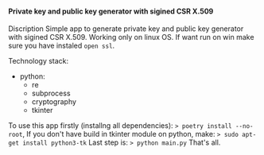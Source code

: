 #### Private key and public key generator with sigined CSR X.509
Discription
Simple app to generate private key and public key generator with sigined CSR X.509.
Working only on linux OS. If want run on win make sure you have instaled 
`open ssl`. 


Technology stack:
- python:
    - re
    - subprocess
    - cryptography
    - tkinter

To use this app firstly (installng all dependencies):
`> poetry install --no-root`,
If you don't have build in tkinter module on python, make:
`> sudo apt-get install python3-tk`
Last step is:
`> python main.py`
That's all.